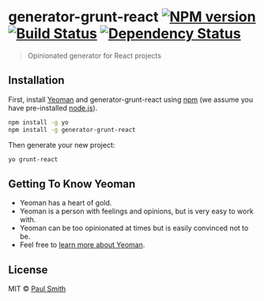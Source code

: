 # generator-grunt-react [![NPM version][npm-image]][npm-url] [![Build Status][travis-image]][travis-url] [![Dependency Status][daviddm-image]][daviddm-url]
> Opinionated generator for React projects

## Installation

First, install [Yeoman](http://yeoman.io) and generator-grunt-react using [npm](https://www.npmjs.com/) (we assume you have pre-installed [node.js](https://nodejs.org/)).

```bash
npm install -g yo
npm install -g generator-grunt-react
```

Then generate your new project:

```bash
yo grunt-react
```

## Getting To Know Yeoman

 * Yeoman has a heart of gold.
 * Yeoman is a person with feelings and opinions, but is very easy to work with.
 * Yeoman can be too opinionated at times but is easily convinced not to be.
 * Feel free to [learn more about Yeoman](http://yeoman.io/).

## License

MIT © [Paul Smith]()


[npm-image]: https://badge.fury.io/js/generator-grunt-react.svg
[npm-url]: https://npmjs.org/package/generator-grunt-react
[travis-image]: https://travis-ci.org//generator-grunt-react.svg?branch=master
[travis-url]: https://travis-ci.org//generator-grunt-react
[daviddm-image]: https://david-dm.org//generator-grunt-react.svg?theme=shields.io
[daviddm-url]: https://david-dm.org//generator-grunt-react

